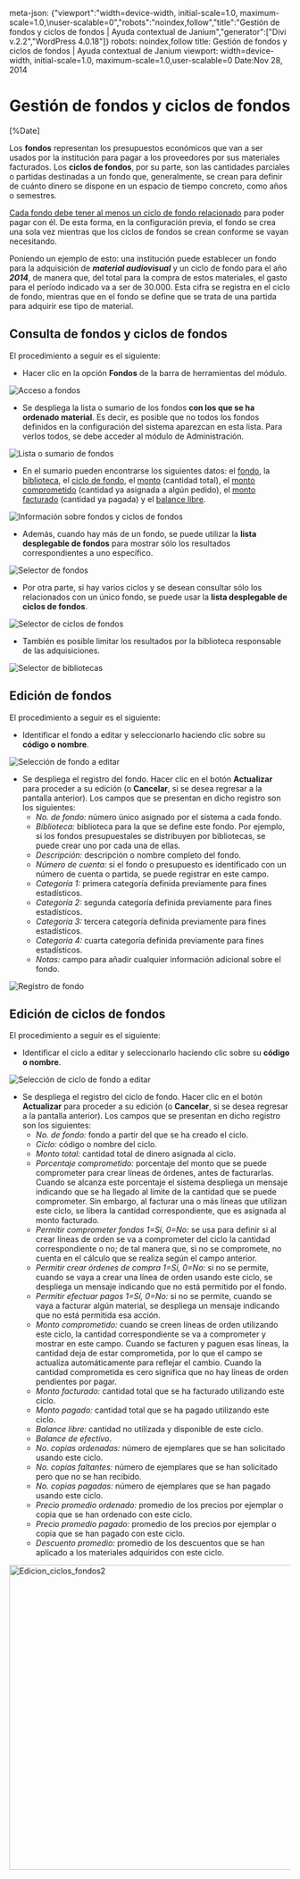 meta-json: {"viewport":"width=device-width, initial-scale=1.0, maximum-scale=1.0,\nuser-scalable=0","robots":"noindex,follow","title":"Gestión de fondos y ciclos de fondos | Ayuda contextual de Janium","generator":["Divi v.2.2","WordPress 4.0.18"]}
robots: noindex,follow
title: Gestión de fondos y ciclos de fondos | Ayuda contextual de Janium
viewport: width=device-width, initial-scale=1.0, maximum-scale=1.0,user-scalable=0
Date:Nov 28, 2014

# Gestión de fondos y ciclos de fondos

[%Date]

Los **fondos** representan los presupuestos económicos que van a ser
usados por la institución para pagar a los proveedores por sus
materiales facturados. Los **ciclos de fondos**, por su parte, son las
cantidades parciales o partidas destinadas a un fondo que, generalmente,
se crean para definir de cuánto dinero se dispone en un espacio de
tiempo concreto, como años o semestres.

<span style="text-decoration: underline;">Cada fondo debe tener al menos
un ciclo de fondo relacionado</span> para poder pagar con él. De esta
forma, en la configuración previa, el fondo se crea una sola vez
mientras que los ciclos de fondos se crean conforme se vayan
necesitando.

Poniendo un ejemplo de esto: una institución puede establecer un fondo
para la adquisición de ***material audiovisual*** y un ciclo de fondo
para el año ***2014***, de manera que, del total para la compra de estos
materiales, el gasto para el período indicado va a ser de 30.000. Esta
cifra se registra en el ciclo de fondo, mientras que en el fondo se
define que se trata de una partida para adquirir ese tipo de material.

## Consulta de fondos y ciclos de fondos

El procedimiento a seguir es el siguiente:

-   Hacer clic en la opción **Fondos** de la barra de herramientas del
    módulo.

<img src="Gestion_fondos_ciclos.png" alt="Acceso a fondos" id="accesoafondos" />

-   Se despliega la lista o sumario de los fondos **con los que se ha
    ordenado material**. Es decir, es posible que no todos los fondos
    definidos en la configuración del sistema aparezcan en esta lista.
    Para verlos todos, se debe acceder al módulo de Administración.

<img src="Gestion_fondos_ciclos2.png" alt="Lista o sumario de fondos" id="listaosumariodefondos" />

-   En el sumario pueden encontrarse los siguientes datos: el <span
    style="text-decoration: underline;">fondo</span>, la <span
    style="text-decoration: underline;">biblioteca</span>, el <span
    style="text-decoration: underline;">ciclo de fondo</span>, el <span
    style="text-decoration: underline;">monto</span> (cantidad total),
    el <span style="text-decoration: underline;">monto
    comprometido</span> (cantidad ya asignada a algún pedido), el <span
    style="text-decoration: underline;">monto facturado</span> (cantidad
    ya pagada) y el <span style="text-decoration: underline;">balance
    libre</span>.

<img src="Gestion_fondos_ciclos3.png" alt="Información sobre fondos y ciclos de fondos" id="informacinsobrefondosyciclosdefondos" />

-   Además, cuando hay más de un fondo, se puede utilizar la **lista
    desplegable de fondos** para mostrar sólo los resultados
    correspondientes a uno específico.

<img src="Gestion_fondos_ciclos4.png" alt="Selector de fondos" id="selectordefondos" />

-   Por otra parte, si hay varios ciclos y se desean consultar sólo los
    relacionados con un único fondo, se puede usar la **lista
    desplegable de ciclos de fondos**.

<img src="Gestion_fondos_ciclos5.png" alt="Selector de ciclos de fondos" id="selectordeciclosdefondos" />

-   También es posible limitar los resultados por la biblioteca
    responsable de las adquisiciones.

<img src="Gestion_fondos_ciclos6.png" alt="Selector de bibliotecas" id="selectordebibliotecas" />

## Edición de fondos

El procedimiento a seguir es el siguiente:

-   Identificar el fondo a editar y seleccionarlo haciendo clic sobre su
    **código o nombre**.

<img src="Edicion_fondos.png" alt="Selección de fondo a editar" id="seleccindefondoaeditar" />

-   Se despliega el registro del fondo. Hacer clic en el botón
    **Actualizar** para proceder a su edición (o **Cancelar**, si se
    desea regresar a la pantalla anterior). Los campos que se presentan
    en dicho registro son los siguientes:
    -   *No. de fondo:* número único asignado por el sistema a cada
        fondo.
    -   *Biblioteca:* biblioteca para la que se define este fondo. Por
        ejemplo, si los fondos presupuestales se distribuyen por
        bibliotecas, se puede crear uno por cada una de ellas.
    -   *Descripción:* descripción o nombre completo del fondo.
    -   *Número de cuenta:* si el fondo o presupuesto es identificado
        con un número de cuenta o partida, se puede registrar en este
        campo.
    -   *Categoría 1:* primera categoría definida previamente para fines
        estadísticos.
    -   *Categoría 2:* segunda categoría definida previamente para fines
        estadísticos.
    -   *Categoría 3:* tercera categoría definida previamente para fines
        estadísticos.
    -   *Categoría 4:* cuarta categoría definida previamente para fines
        estadísticos.
    -   *Notas:* campo para añadir cualquier información adicional sobre
        el fondo.

<img src="Edicion_fondos2.png" alt="Registro de fondo" id="registrodefondo" />

## Edición de ciclos de fondos

El procedimiento a seguir es el siguiente:

-   Identificar el ciclo a editar y seleccionarlo haciendo clic sobre su
    **código o nombre**.

<img src="Edicion_ciclos_fondos.png" alt="Selección de ciclo de fondo a editar" id="seleccindeciclodefondoaeditar" />

-   Se despliega el registro del ciclo de fondo. Hacer clic en el botón
    **Actualizar** para proceder a su edición (o **Cancelar**, si se
    desea regresar a la pantalla anterior). Los campos que se presentan
    en dicho registro son los siguientes:
    -   *No. de fondo:* fondo a partir del que se ha creado el ciclo.
    -   *Ciclo:* código o nombre del ciclo.
    -   *Monto total:* cantidad total de dinero asignada al ciclo.
    -   *Porcentaje comprometido:* porcentaje del monto que se puede
        comprometer para crear líneas de órdenes, antes de facturarlas.
        Cuando se alcanza este porcentaje el sistema despliega un
        mensaje indicando que se ha llegado al límite de la cantidad que
        se puede comprometer. Sin embargo, al facturar una o más líneas
        que utilizan este ciclo, se libera la cantidad correspondiente,
        que es asignada al monto facturado.
    -   *Permitir comprometer fondos 1=Sí, 0=No:* se usa para definir si
        al crear líneas de orden se va a comprometer del ciclo la
        cantidad correspondiente o no; de tal manera que, si no se
        compromete, no cuenta en el cálculo que se realiza según el
        campo anterior.
    -   *Permitir crear órdenes de compra 1=Sí, 0=No:* si no se permite,
        cuando se vaya a crear una línea de orden usando este ciclo, se
        despliega un mensaje indicando que no está permitido por el
        fondo.
    -   *Permitir efectuar pagos 1=Sí, 0=No:* si no se permite, cuando
        se vaya a facturar algún material, se despliega un mensaje
        indicando que no está permitida esa acción.
    -   *Monto comprometido:* cuando se creen líneas de orden utilizando
        este ciclo, la cantidad correspondiente se va a comprometer y
        mostrar en este campo. Cuando se facturen y paguen esas líneas,
        la cantidad deja de estar comprometida, por lo que el campo se
        actualiza automáticamente para reflejar el cambio. Cuando la
        cantidad comprometida es cero significa que no hay líneas de
        orden pendientes por pagar.
    -   *Monto facturado:* cantidad total que se ha facturado utilizando
        este ciclo.
    -   *Monto pagado:* cantidad total que se ha pagado utilizando este
        ciclo.
    -   *Balance libre:* cantidad no utilizada y disponible de este
        ciclo.
    -   *Balance de efectivo*.
    -   *No. copias ordenadas:* número de ejemplares que se han
        solicitado usando este ciclo.
    -   *No. copias faltantes:* número de ejemplares que se han
        solicitado pero que no se han recibido.
    -   *No. copias pagadas:* número de ejemplares que se han pagado
        usando este ciclo.
    -   *Precio promedio ordenado:* promedio de los precios por ejemplar
        o copia que se han ordenado con este ciclo.
    -   *Precio promedio pagado:* promedio de los precios por ejemplar o
        copia que se han pagado con este ciclo.
    -   *Descuento promedio:* promedio de los descuentos que se han
        aplicado a los materiales adquiridos con este ciclo.

[<img src="Edicion_ciclos_fondos2.png" alt="Edicion_ciclos_fondos2" class="alignleft size-full wp-image-1654" width="611" height="546" />](Edicion_ciclos_fondos2.png)
